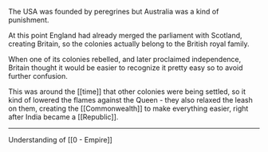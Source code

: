 The USA was founded by peregrines but Australia was a kind of punishment.

At this point England had already merged the parliament with Scotland, creating Britain, so the colonies actually belong to the British royal family.

When one of its colonies rebelled, and later proclaimed independence, Britain thought it would be easier to recognize it pretty easy so to avoid further confusion.

This was around the [[time]] that other colonies were being settled, so it kind of lowered the flames against the Queen - they also relaxed the leash on them, creating the [[Commonwealth]] to make everything easier, right after India became a [[Republic]].

---

Understanding of [[0 - Empire]]
